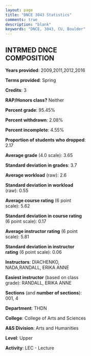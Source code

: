 ```yaml
---
layout: page
title: "DNCE 3043 Statistics"
comments: true
description: "blank"
keywords: "DNCE, 3043, CU, Boulder"
--- 
```

<head>
<script src="https://ajax.googleapis.com/ajax/libs/jquery/2.1.3/jquery.min.js"></script>
<script src="https://dl.dropboxusercontent.com/s/pc42nxpaw1ea4o9/highcharts.js?dl=0"></script>
<!-- <script src="../assets/js/highcharts.js"></script> -->
<style type="text/css">@font-face {
	font-family: "Bebas Neue";
	src: url(https://www.filehosting.org/file/details/544349/BebasNeue%20Regular.otf) format("opentype");
	}
	h1.Bebas { 
		font-family: "Bebas Neue", Verdana, Tahoma;
	}
</style>
</head>
<body>
	<div id="container" style="float: right; width: 45%; height: 88%; margin-left: 2.5%; margin-right: 2.5%;"></div>
	<script language="JavaScript">
		$(document).ready(function() {
		var chart = {type: 'column'};
		var title = {text: 'Grade Distribution'};
		var xAxis = {categories: ['A','B','C','D','F'],crosshair: true};
		var yAxis = {min: 0,title: {text: 'Percentage'}};
		var tooltip = {headerFormat: '<center><b><span style="font-size:20px">{point.key}</span></b></center>',
		               pointFormat: '<td style="padding:0"><b>{point.y:.1f}%</b></td>',
		               footerFormat: '</table>',shared: true,useHTML: true};
		var plotOptions = {column: {pointPadding: 0.0,borderWidth: 0}};  
		var credits = {enabled: false};var series= [{name: 'Percent',data: [69.77,30.23,0.0,0.0,0.0,]}];
		var json = {};
		json.chart = chart;
		json.title = title;
		json.tooltip = tooltip;
		json.xAxis = xAxis;
		json.yAxis = yAxis;  
		json.series = series;
		json.plotOptions = plotOptions;  
		json.credits = credits;
		$('#container').highcharts(json);
	});
	</script>
</body>
			   
## INTRMED DNCE COMPOSITION

**Years provided**: 2009,2011,2012,2016

**Terms provided**: Spring

**Credits**: 3

**RAP/Honors class?** Neither

**Percent grade**: 95.45%

**Percent withdrawn**: 2.08%

**Percent incomplete**: 4.55%

**Proportion of students who dropped**: 2.17

**Average grade** (4.0 scale): 3.65

**Standard deviation in grades**: 3.7

**Average workload** (raw): 2.6

**Standard deviation in workload** (raw): 0.55

**Average course rating** (6 point scale): 5.62

**Standard deviation in course rating** (6 point scale): 0.17

**Average instructor rating** (6 point scale): 5.81

**Standard deviation in instructor rating** (6 point scale): 0.06

**Instructors**: DIACHENKO, NADA,RANDALL, ERIKA ANNE

**Easiest instructor** (based on class grade): RANDALL, ERIKA ANNE

**Sections** (and **number of sections**): 001, 4

**Department**: THDN

**College**: College of Arts and Sciences

**A&S Division**: Arts and Humanities

**Level**: Upper

**Activity**: LEC - Lecture